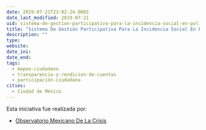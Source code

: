```yaml
---
date: 2019-07-21T23:02:24.000Z
date_last_modified: 2019-07-21
uid: sistema-de-gestion-participativa-para-la-incidencia-social-en-politicas-publicas
title: "Sistema De Gestión Participativa Para La Incidencia Social En Políticas Públicas"
description: ""
type: 
website: 
date_ini: 
date_end: 
tags:
  - mapeo-ciudadano
  - transparencia-y-rendicion-de-cuentas
  - participación-ciudadana
cities: 
  - Ciudad de México
---
```


Esta iniciativa fue realizada por:

- [Observatorio Mexicano De La Crisis](/i/observatorio-mexicano-de-la-crisis.html)
